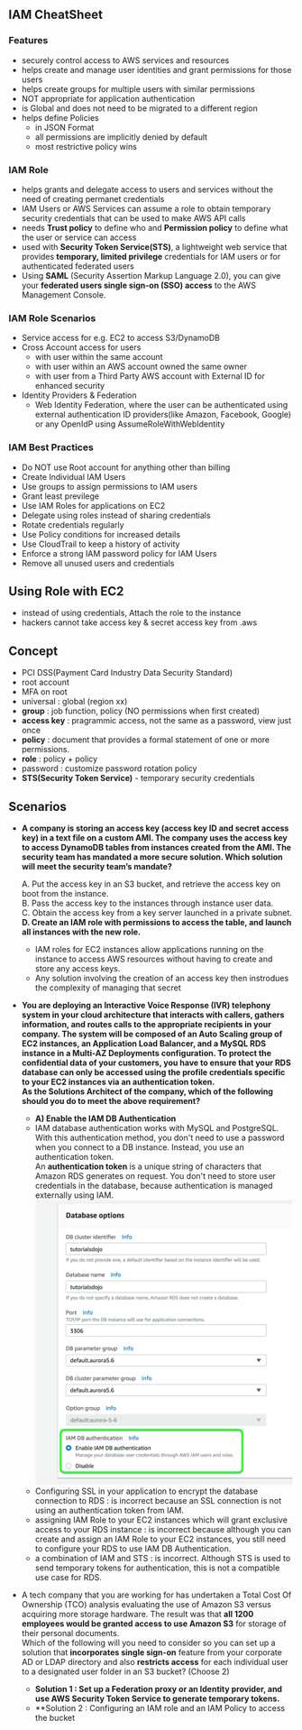 ## IAM CheatSheet 
### Features
- securely control access to AWS services and resources
- helps create and manage user identities and grant permissions for those users
- helps create groups for multiple users with similar permissions
- NOT appropriate for application authentication
- is Global and does not need to be migrated to a different region
- helps define Policies 
  - in JSON Format
  - all permissions are implicitly denied by default
  - most restrictive policy wins 
### IAM Role 
- helps grants and delegate access to users and services without the need of creating permanet credentials
- IAM Users or AWS Services can assume a role to obtain temporary security credentials that can be used to make AWS API calls
- needs **Trust policy** to define who and **Permission policy** to define what the user or service can access
- used with **Security Token Service(STS)**, a lightweight web service that provides **temporary, limited privilege** credentials for IAM users or for authenticated federated users
- Using **SAML** (Security Assertion Markup Language 2.0), you can give your **federated users single sign-on (SSO) access** to the AWS Management Console.
### IAM Role Scenarios
- Service access for e.g. EC2 to access S3/DynamoDB
- Cross Account access for users 
  - with user within the same account 
  - with user within an AWS account owned the same owner 
  - with user from a Third Party AWS account with External ID for enhanced security
- Identity Providers & Federation
  - Web Identity Federation, where the user can be authenticated using external authentication ID providers(like Amazon, Facebook, Google) or any OpenIdP using AssumeRoleWithWebIdentity
### IAM Best Practices 
- Do NOT use Root account for anything other than billing 
- Create Individual IAM Users 
- Use groups to assign permissions to IAM users
- Grant least previlege
- Use IAM Roles for applications on EC2
- Delegate using roles instead of sharing credentials 
- Rotate credentials regularly
- Use Policy conditions for increased details 
- Use CloudTrail to keep a history of activity
- Enforce a strong IAM password policy for IAM Users 
- Remove all unused users and credentials

## Using Role with EC2
- instead of using credentials, Attach the role to the instance
- hackers cannot take access key & secret access key from .aws 

## Concept
- PCI DSS(Payment Card Industry Data Security Standard)
- root account
- MFA on root
- universal : global (region xx)
- **group** : job function, policy (NO permissions when first created)
- **access key** : pragrammic access, not the same as a password, view just once 
- **policy** : document that provides a formal statement of one or more permissions.
- **role** : policy + policy
- password : customize password rotation policy 
- **STS(Security Token Service)** - temporary security credentials

## Scenarios 
- **A company is storing an access key (access key ID and secret access key) in a text file on a custom
AMI. The company uses the access key to access DynamoDB tables from instances created from the AMI. The security team has mandated a more secure solution. Which solution will meet the security team’s mandate?**        
         
  A. Put the access key in an S3 bucket, and retrieve the access key on boot from the instance.       
  B. Pass the access key to the instances through instance user data.       
  C. Obtain the access key from a key server launched in a private subnet.        
  **D. Create an IAM role with permissions to access the table, and launch all instances with the new role.**       
  
  - IAM roles for EC2 instances allow applications running on the instance to access AWS resources without having to create and store any access keys.
  - Any solution involving the creation of an access key then instrodues the complexity of managing that secret

- **You are deploying an Interactive Voice Response (IVR) telephony system in your cloud architecture that interacts with callers, gathers information, and routes calls to the appropriate recipients in your company. The system will be composed of an Auto Scaling group of EC2 instances, an Application Load Balancer, and a MySQL RDS instance in a Multi-AZ Deployments configuration. To protect the confidential data of your customers, you have to ensure that your RDS database can only be accessed using the profile credentials specific to your EC2 instances via an authentication token.    
As the Solutions Architect of the company, which of the following should you do to meet the above requirement?**
  - **A) Enable the IAM DB Authentication**
  - IAM database authentication works with MySQL and PostgreSQL. With this authentication method, you don't need to use a password when you connect to a DB instance. Instead, you use an authentication token.    
  An **authentication token** is a unique string of characters that Amazon RDS generates on request. You don't need to store user credentials in the database, because authentication is managed externally using IAM.
  ![iam-db-auth](./image/iam-db-auth.png)
  - Configuring SSL in your application to encrypt the database connection to RDS : is incorrect because an SSL connection is not using an authentication token from IAM.
  - assigning IAM Role to your EC2 instances which will grant exclusive access to your RDS instance : is incorrect because although you can create and assign an IAM Role to your EC2 instances, you still need to configure your RDS to use IAM DB Authentication.
  - a combination of IAM and STS : is incorrect. Although STS is used to send temporary tokens for authentication, this is not a compatible use case for RDS.

- A tech company that you are working for has undertaken a Total Cost Of Ownership (TCO) analysis evaluating the use of Amazon S3 versus acquiring more storage hardware. The result was that **all 1200 employees would be granted access to use Amazon S3** for storage of their personal documents.       
Which of the following will you need to consider so you can set up a solution that **incorporates single sign-on** feature from your corporate AD or LDAP directory and also **restricts access** for each individual user to a designated user folder in an S3 bucket? (Choose 2)
  - **Solution 1 : Set up a Federation proxy or an Identity provider, and use AWS Security Token Service to generate temporary tokens.**
  - **Solution 2 : Configuring an IAM role and an IAM Policy to access the bucket
